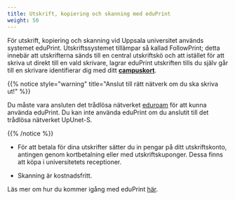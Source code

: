 ```yaml
---
title: Utskrift, kopiering och skanning med eduPrint
weight: 50
---
```


För utskrift, kopiering och skanning vid Uppsala universitet används systemet eduPrint. 
Utskriftssystemet tillämpar så kallad FollowPrint; detta innebär att utskrifterna
sänds till en central utskriftskö och att istället för att skriva
ut direkt till en vald skrivare, lagrar eduPrint utskriften tills du själv går
till en skrivare identifierar dig med ditt  [**campuskort**][campuskort].

[campuskort]: https://www2.uu.se/student/regler-och-rattigheter/campuskort

{{% notice style="warning" title="Anslut till rätt nätverk om du ska skriva ut!" %}}

Du måste vara ansluten det trådlösa nätverket
[eduroam](../wifi#eduroam) för att kunna använda eduPrint. Du kan inte använda
eduPrint om du anslutit till det trådlösa nätverket UpUnet-S.

{{% /notice %}}


- För att betala för dina utskrifter sätter du in pengar på ditt utskriftskonto,
antingen genom kortbetalning eller med utskriftskuponger. Dessa finns att köpa i
universitetets receptioner.

- Skanning är kostnadsfritt.

Läs mer om hur du kommer igång med eduPrint [här][eduprint].

[eduprint]: https://www.uu.se/student/it-for-studenter/utskrifter-kopiering/
